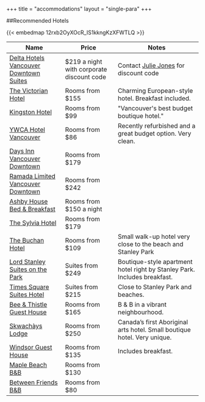 +++
title = "accommodations"
layout = "single-para"
+++

##Recommended Hotels

{{< embedmap 12rxb2OyXOcR_IS1kkngKzXFWTLQ >}}

| Name | Price | Notes |
|------|-------|-------|
|[Delta Hotels Vancouver Downtown Suites](http://www.marriott.com/hotels/travel/yvrdv-delta-hotels-vancouver-downtown-suites/)|$219 a night with corporate discount code|Contact [Julie Jones](jsj7@sfu.ca) for discount code|
|[The Victorian Hotel](http://victorianhotel.ca/)|Rooms from $155|Charming European-style hotel. Breakfast included.|
|[Kingston Hotel](http://www.kingstonhotelvancouver.com/)|Rooms from $99|"Vancouver's best budget boutique hotel."|
|[YWCA Hotel Vancouver](https://ywcavan.org/hotel)|Rooms from $86|Recently refurbished and a great budget option. Very clean.|
|[Days Inn Vancouver Downtown](http://www.daysinnvancouver.com/)|Rooms from $179|       |
|[Ramada Limited Vancouver Downtown](http://bit.ly/2lMffgc)|Rooms from $242|       |
|[Ashby House Bed & Breakfast](http://ashbyhousebb.com/)|Rooms from $150 a night|       |
|[The Sylvia Hotel](https://sylviahotel.com/)|Rooms from $179|       |
|[The Buchan Hotel](http://www.buchanhotel.com/)|Rooms from $109|Small walk-up hotel very close to the beach and Stanley Park|
|[Lord Stanley Suites on the Park ](http://www.lordstanley.com/about-us/)|Suites from $249|Boutique-style apartment hotel right by Stanley Park. Includes breakfast.|
|[Times Square Suites Hotel](http://www.timessquaresuites.com/)|Suites from $215|Close to Stanley Park and beaches.|
|[Bee & Thistle Guest House](http://www.beeandthistle.ca/)|Rooms from $165|B & B in a vibrant neighbourhood.|
|[Skwachàys Lodge](http://skwachays.com/)|Rooms from $250|Canada’s first Aboriginal arts hotel. Small boutique hotel. Very unique.|
|[Windsor Guest House](http://www.windsor.beautifulguesthouse.ca/)|Rooms from $135|Includes breakfast.|
|[Maple Beach B&B](http://www.maplehouse.com/home.html)|Rooms from $130|       |
|[Between Friends B&B](http://www.betweenfriends-vancouver.com/)|Rooms from $80|       |
